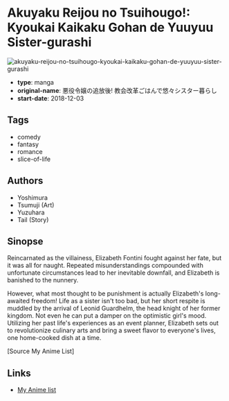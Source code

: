 # Akuyaku Reijou no Tsuihougo!: Kyoukai Kaikaku Gohan de Yuuyuu Sister-gurashi

![akuyaku-reijou-no-tsuihougo-kyoukai-kaikaku-gohan-de-yuuyuu-sister-gurashi](https://cdn.myanimelist.net/images/manga/1/224305.jpg)

-   **type**: manga
-   **original-name**: 悪役令嬢の追放後! 教会改革ごはんで悠々シスター暮らし
-   **start-date**: 2018-12-03

## Tags

-   comedy
-   fantasy
-   romance
-   slice-of-life

## Authors

-   Yoshimura
-   Tsumuji (Art)
-   Yuzuhara
-   Tail (Story)

## Sinopse

Reincarnated as the villainess, Elizabeth Fontini fought against her fate, but it was all for naught. Repeated misunderstandings compounded with unfortunate circumstances lead to her inevitable downfall, and Elizabeth is banished to the nunnery.

However, what most thought to be punishment is actually Elizabeth's long-awaited freedom! Life as a sister isn't too bad, but her short respite is muddled by the arrival of Leonid Guardhelm, the head knight of her former kingdom. Not even he can put a damper on the optimistic girl's mood. Utilizing her past life's experiences as an event planner, Elizabeth sets out to revolutionize culinary arts and bring a sweet flavor to everyone's lives, one home-cooked dish at a time.

[Source My Anime List]

## Links

-   [My Anime list](https://myanimelist.net/manga/119381/Akuyaku_Reijou_no_Tsuihougo__Kyoukai_Kaikaku_Gohan_de_Yuuyuu_Sister-gurashi)
